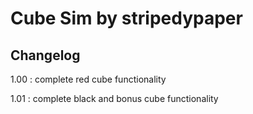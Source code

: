 # Cube Sim by stripedypaper

## Changelog

1.00 : complete red cube functionality

1.01 : complete black and bonus cube functionality
